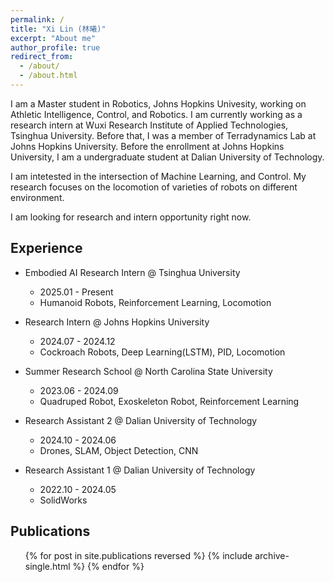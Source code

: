 ```yaml
---
permalink: /
title: "Xi Lin (林曦)"
excerpt: "About me"
author_profile: true
redirect_from: 
  - /about/
  - /about.html
---
```

I am a Master student in Robotics, Johns Hopkins Univesity, working on Athletic Intelligence, Control, and Robotics. I am currently working as a research intern at Wuxi Research Institute of Applied Technologies, Tsinghua University. Before that, I was a member of Terradynamics Lab at Johns Hopkins University. Before the enrollment at Johns Hopkins University, I am a undergraduate student at Dalian University of Technology.

I am intetested in the intersection of Machine Learning, and Control. My research focuses on the locomotion of varieties of robots on different environment.

I am looking for research and intern opportunity right now.

## Experience

- Embodied AI Research Intern @ Tsinghua University
  - 2025.01 - Present
  - Humanoid Robots, Reinforcement Learning, Locomotion


- Research Intern @ Johns Hopkins University
  - 2024.07 - 2024.12
  - Cockroach Robots, Deep Learning(LSTM), PID, Locomotion


- Summer Research School @ North Carolina State University
  - 2023.06 - 2024.09
  - Quadruped Robot, Exoskeleton Robot, Reinforcement Learning


- Research Assistant 2 @ Dalian University of Technology
  - 2024.10 - 2024.06
  - Drones, SLAM, Object Detection, CNN


- Research Assistant 1 @ Dalian University of Technology
  - 2022.10 - 2024.05
  - SolidWorks


## Publications

  <ul>{% for post in site.publications reversed %}
    {% include archive-single.html %}
  {% endfor %}</ul>
